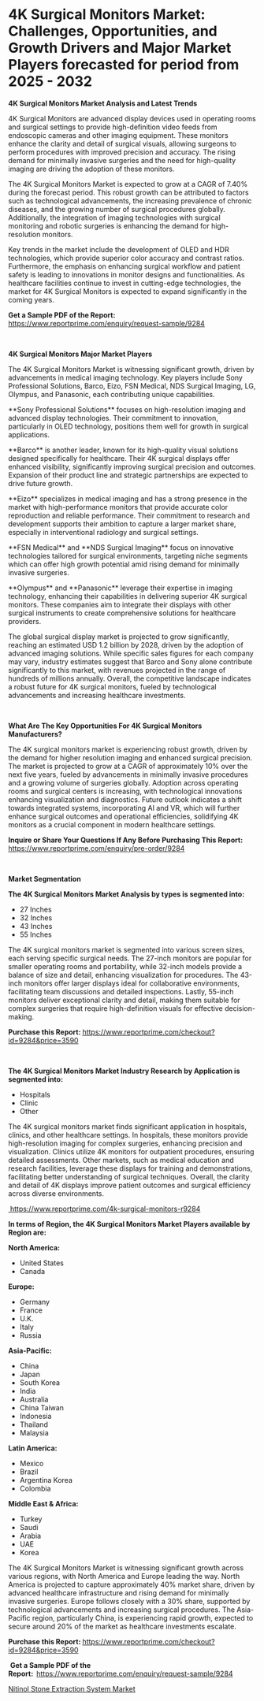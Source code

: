 <p><h1>4K Surgical Monitors Market: Challenges, Opportunities, and Growth Drivers and Major Market Players forecasted for period from 2025 - 2032</h1></p><p><strong>4K Surgical Monitors Market Analysis and Latest Trends</strong></p>
<p><p>4K Surgical Monitors are advanced display devices used in operating rooms and surgical settings to provide high-definition video feeds from endoscopic cameras and other imaging equipment. These monitors enhance the clarity and detail of surgical visuals, allowing surgeons to perform procedures with improved precision and accuracy. The rising demand for minimally invasive surgeries and the need for high-quality imaging are driving the adoption of these monitors.</p><p>The 4K Surgical Monitors Market is expected to grow at a CAGR of 7.40% during the forecast period. This robust growth can be attributed to factors such as technological advancements, the increasing prevalence of chronic diseases, and the growing number of surgical procedures globally. Additionally, the integration of imaging technologies with surgical monitoring and robotic surgeries is enhancing the demand for high-resolution monitors. </p><p>Key trends in the market include the development of OLED and HDR technologies, which provide superior color accuracy and contrast ratios. Furthermore, the emphasis on enhancing surgical workflow and patient safety is leading to innovations in monitor designs and functionalities. As healthcare facilities continue to invest in cutting-edge technologies, the market for 4K Surgical Monitors is expected to expand significantly in the coming years.</p></p>
<p><strong>Get a Sample PDF of the Report:&nbsp;</strong> <a href="https://www.reportprime.com/enquiry/request-sample/9284?utm_campaign=3223&utm_medium=2&utm_source=Github&utm_content=ia&utm_term=20032025&utm_id=4k-surgical-monitors">https://www.reportprime.com/enquiry/request-sample/9284</a></p>
<p>&nbsp;</p>
<p><strong>4K Surgical Monitors Major Market Players</strong></p>
<p><p>The 4K Surgical Monitors Market is witnessing significant growth, driven by advancements in medical imaging technology. Key players include Sony Professional Solutions, Barco, Eizo, FSN Medical, NDS Surgical Imaging, LG, Olympus, and Panasonic, each contributing unique capabilities.</p><p>**Sony Professional Solutions** focuses on high-resolution imaging and advanced display technologies. Their commitment to innovation, particularly in OLED technology, positions them well for growth in surgical applications. </p><p>**Barco** is another leader, known for its high-quality visual solutions designed specifically for healthcare. Their 4K surgical displays offer enhanced visibility, significantly improving surgical precision and outcomes. Expansion of their product line and strategic partnerships are expected to drive future growth.</p><p>**Eizo** specializes in medical imaging and has a strong presence in the market with high-performance monitors that provide accurate color reproduction and reliable performance. Their commitment to research and development supports their ambition to capture a larger market share, especially in interventional radiology and surgical settings.</p><p>**FSN Medical** and **NDS Surgical Imaging** focus on innovative technologies tailored for surgical environments, targeting niche segments which can offer high growth potential amid rising demand for minimally invasive surgeries.</p><p>**Olympus** and **Panasonic** leverage their expertise in imaging technology, enhancing their capabilities in delivering superior 4K surgical monitors. These companies aim to integrate their displays with other surgical instruments to create comprehensive solutions for healthcare providers.</p><p>The global surgical display market is projected to grow significantly, reaching an estimated USD 1.2 billion by 2028, driven by the adoption of advanced imaging solutions. While specific sales figures for each company may vary, industry estimates suggest that Barco and Sony alone contribute significantly to this market, with revenues projected in the range of hundreds of millions annually. Overall, the competitive landscape indicates a robust future for 4K surgical monitors, fueled by technological advancements and increasing healthcare investments.</p></p>
<p>&nbsp;</p>
<p><strong>What Are The Key Opportunities For 4K Surgical Monitors Manufacturers?</strong></p>
<p><p>The 4K surgical monitors market is experiencing robust growth, driven by the demand for higher resolution imaging and enhanced surgical precision. The market is projected to grow at a CAGR of approximately 10% over the next five years, fueled by advancements in minimally invasive procedures and a growing volume of surgeries globally. Adoption across operating rooms and surgical centers is increasing, with technological innovations enhancing visualization and diagnostics. Future outlook indicates a shift towards integrated systems, incorporating AI and VR, which will further enhance surgical outcomes and operational efficiencies, solidifying 4K monitors as a crucial component in modern healthcare settings.</p></p>
<p><strong>Inquire or Share Your Questions If Any Before Purchasing This Report:</strong> <a href="https://www.reportprime.com/enquiry/pre-order/9284?utm_campaign=3223&utm_medium=2&utm_source=Github&utm_content=ia&utm_term=20032025&utm_id=4k-surgical-monitors">https://www.reportprime.com/enquiry/pre-order/9284</a></p>
<p>&nbsp;</p>
<p><strong>Market Segmentation</strong></p>
<p><strong>The 4K Surgical Monitors Market Analysis by types is segmented into:</strong></p>
<p><ul><li>27 Inches</li><li>32 Inches</li><li>43 Inches</li><li>55 Inches</li></ul></p>
<p><p>The 4K surgical monitors market is segmented into various screen sizes, each serving specific surgical needs. The 27-inch monitors are popular for smaller operating rooms and portability, while 32-inch models provide a balance of size and detail, enhancing visualization for procedures. The 43-inch monitors offer larger displays ideal for collaborative environments, facilitating team discussions and detailed inspections. Lastly, 55-inch monitors deliver exceptional clarity and detail, making them suitable for complex surgeries that require high-definition visuals for effective decision-making.</p></p>
<p><strong>Purchase this Report:&nbsp;</strong><a href="https://www.reportprime.com/checkout?id=9284&price=3590&utm_campaign=3223&utm_medium=2&utm_source=Github&utm_content=ia&utm_term=20032025&utm_id=4k-surgical-monitors">https://www.reportprime.com/checkout?id=9284&price=3590</a></p>
<p>&nbsp;</p>
<p><strong>The 4K Surgical Monitors Market Industry Research by Application is segmented into:</strong></p>
<p><ul><li>Hospitals</li><li>Clinic</li><li>Other</li></ul></p>
<p><p>The 4K surgical monitors market finds significant application in hospitals, clinics, and other healthcare settings. In hospitals, these monitors provide high-resolution imaging for complex surgeries, enhancing precision and visualization. Clinics utilize 4K monitors for outpatient procedures, ensuring detailed assessments. Other markets, such as medical education and research facilities, leverage these displays for training and demonstrations, facilitating better understanding of surgical techniques. Overall, the clarity and detail of 4K displays improve patient outcomes and surgical efficiency across diverse environments.</p></p>
<p><a href="https://www.reportprime.com/4k-surgical-monitors-r9284?utm_campaign=3223&utm_medium=2&utm_source=Github&utm_content=ia&utm_term=20032025&utm_id=4k-surgical-monitors">&nbsp;https://www.reportprime.com/4k-surgical-monitors-r9284</a></p>
<p><strong>In terms of Region, the 4K Surgical Monitors Market Players available by Region are:</strong></p>
<p>
    <p> <strong> North America: </strong>
        <ul>
            <li>United States</li>
            <li>Canada</li>
        </ul>
        </p> 
    <p> <strong> Europe: </strong>
        <ul>
            <li>Germany</li>
            <li>France</li>
            <li>U.K.</li>
            <li>Italy</li>
            <li>Russia</li>
        </ul>
        </p> 
    <p> <strong> Asia-Pacific: </strong>
        <ul>
            <li>China</li>
            <li>Japan</li>
            <li>South Korea</li>
            <li>India</li>
            <li>Australia</li>
            <li>China Taiwan</li>
            <li>Indonesia</li>
            <li>Thailand</li>
            <li>Malaysia</li>
        </ul>
        </p> 
    <p> <strong> Latin America: </strong>
        <ul>
            <li>Mexico</li>
            <li>Brazil</li>
            <li>Argentina Korea</li>
            <li>Colombia</li>
        </ul>
        </p> 
    <p> <strong> Middle East & Africa: </strong>
        <ul>
            <li>Turkey</li>
            <li>Saudi</li>
            <li>Arabia</li>
            <li>UAE</li>
            <li>Korea</li>
        </ul>
    </p>
    </p>
<p><p>The 4K Surgical Monitors Market is witnessing significant growth across various regions, with North America and Europe leading the way. North America is projected to capture approximately 40% market share, driven by advanced healthcare infrastructure and rising demand for minimally invasive surgeries. Europe follows closely with a 30% share, supported by technological advancements and increasing surgical procedures. The Asia-Pacific region, particularly China, is experiencing rapid growth, expected to secure around 20% of the market as healthcare investments escalate.</p></p>
<p><strong>Purchase this Report: </strong><a href="https://www.reportprime.com/checkout?id=9284&price=3590&utm_campaign=3223&utm_medium=2&utm_source=Github&utm_content=ia&utm_term=20032025&utm_id=4k-surgical-monitors">https://www.reportprime.com/checkout?id=9284&price=3590</a></p>
<p>&nbsp;<strong>Get a Sample PDF of the Report:&nbsp;&nbsp;</strong><a href="https://www.reportprime.com/enquiry/request-sample/9284?utm_campaign=3223&utm_medium=2&utm_source=Github&utm_content=ia&utm_term=20032025&utm_id=4k-surgical-monitors">https://www.reportprime.com/enquiry/request-sample/9284</a></p>
<p><strong></strong></p>
<p><p><a href="https://github.com/shafriusizi/Market-Research-Report-List-1/blob/main/nitinol-stone-extraction-system-market.md?utm_campaign=3223&utm_medium=2&utm_source=Github&utm_content=ia&utm_term=20032025&utm_id=4k-surgical-monitors">Nitinol Stone Extraction System Market</a></p></p>